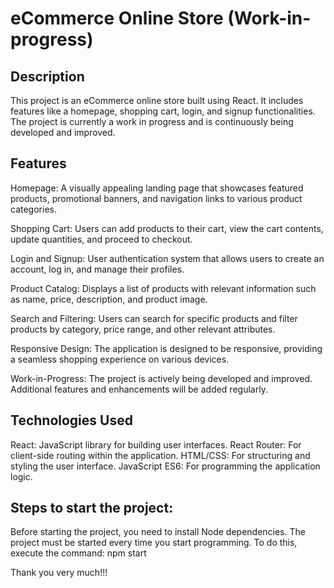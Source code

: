 # eCommerce Online Store (Work-in-progress)


## Description
This project is an eCommerce online store built using React. It includes features like a homepage, shopping cart, login, and signup functionalities. The project is currently a work in progress and is continuously being developed and improved.

## Features
Homepage: A visually appealing landing page that showcases featured products, promotional banners, and navigation links to various product categories.

Shopping Cart: Users can add products to their cart, view the cart contents, update quantities, and proceed to checkout.

Login and Signup: User authentication system that allows users to create an account, log in, and manage their profiles.

Product Catalog: Displays a list of products with relevant information such as name, price, description, and product image.

Search and Filtering: Users can search for specific products and filter products by category, price range, and other relevant attributes.

Responsive Design: The application is designed to be responsive, providing a seamless shopping experience on various devices.

Work-in-Progress: The project is actively being developed and improved. Additional features and enhancements will be added regularly.

## Technologies Used
React: JavaScript library for building user interfaces.
React Router: For client-side routing within the application.
HTML/CSS: For structuring and styling the user interface.
JavaScript ES6: For programming the application logic.

## Steps to start the project:

Before starting the project, you need to install Node dependencies. The project must be started every time you start programming. To do this, execute the command:
npm start

Thank you very much!!!
